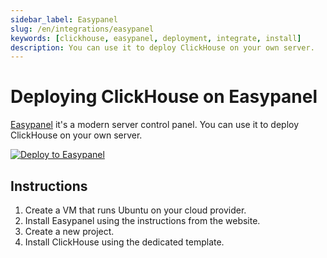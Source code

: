 ```yaml
---
sidebar_label: Easypanel
slug: /en/integrations/easypanel
keywords: [clickhouse, easypanel, deployment, integrate, install]
description: You can use it to deploy ClickHouse on your own server.
---
```

# Deploying ClickHouse on Easypanel

[Easypanel](https://easypanel.io) it's a modern server control panel. You can use it to deploy ClickHouse on your own server.

[![Deploy to Easypanel](https://easypanel.io/img/deploy-on-easypanel-40.svg)](https://easypanel.io/docs/templates/clickhouse)

## Instructions

1. Create a VM that runs Ubuntu on your cloud provider.
2. Install Easypanel using the instructions from the website.
3. Create a new project.
4. Install ClickHouse using the dedicated template.
